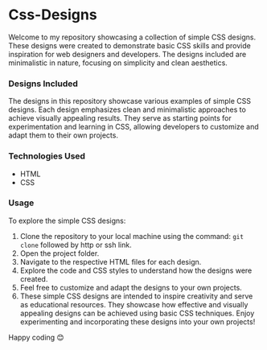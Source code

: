 # Css-Designs

Welcome to my repository showcasing a collection of simple CSS designs. These designs were created to demonstrate basic CSS skills and provide inspiration for web designers and developers. The designs included are minimalistic in nature, focusing on simplicity and clean aesthetics.

### Designs Included

The designs in this repository showcase various examples of simple CSS designs. Each design emphasizes clean and minimalistic approaches to achieve visually appealing results. They serve as starting points for experimentation and learning in CSS, allowing developers to customize and adapt them to their own projects.

### Technologies Used

- HTML
- CSS

### Usage

To explore the simple CSS designs:

1. Clone the repository to your local machine using the command: `git clone` followed by http or ssh link.
2. Open the project folder. 
3. Navigate to the respective HTML files for each design. 
4. Explore the code and CSS styles to understand how the designs were created. 
5. Feel free to customize and adapt the designs to your own projects. 
6. These simple CSS designs are intended to inspire creativity and serve as educational resources. They showcase how effective and visually appealing designs can be achieved using basic CSS techniques.       Enjoy experimenting and incorporating these designs into your own projects! 

Happy coding 😊 
